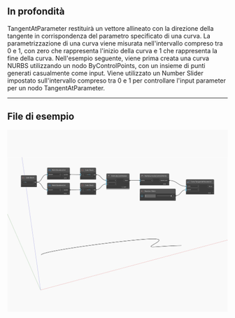 ## In profondità
TangentAtParameter restituirà un vettore allineato con la direzione della tangente in corrispondenza del parametro specificato di una curva. La parametrizzazione di una curva viene misurata nell'intervallo compreso tra 0 e 1, con zero che rappresenta l'inizio della curva e 1 che rappresenta la fine della curva. Nell'esempio seguente, viene prima creata una curva NURBS utilizzando un nodo ByControlPoints, con un insieme di punti generati casualmente come input. Viene utilizzato un Number Slider impostato sull'intervallo compreso tra 0 e 1 per controllare l'input parameter per un nodo TangentAtParameter.
___
## File di esempio

![TangentAtParameter](./Autodesk.DesignScript.Geometry.Curve.TangentAtParameter_img.jpg)

